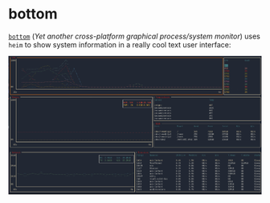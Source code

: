 # bottom

[`bottom`](https://github.com/ClementTsang/bottom) (*Yet another cross-platform graphical process/system monitor*)
uses `heim` to show system information in a really cool text user interface:

[![](https://raw.githubusercontent.com/ClementTsang/bottom/master/assets/summary_and_search.gif)](https://github.com/ClementTsang/bottom#bottom)